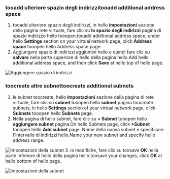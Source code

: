 ### <a name="tooadd-additional-address-space"></a><span data-ttu-id="0fdd7-101">tooadd ulteriore spazio degli indirizzi</span><span class="sxs-lookup"><span data-stu-id="0fdd7-101">tooadd additional address space</span></span>

1. <span data-ttu-id="0fdd7-102">tooadd ulteriore spazio degli indirizzi, in hello **impostazioni** sezione della pagina rete virtuale, fare clic su **lo spazio degli indirizzi** pagina di spazio indirizzo hello tooopen.</span><span class="sxs-lookup"><span data-stu-id="0fdd7-102">tooadd additional address space, under hello **Settings** section on your virtual network page, click **Address space** tooopen hello Address space page.</span></span>
2. <span data-ttu-id="0fdd7-103">Aggiungere spazio di indirizzi aggiuntivi hello e quindi fare clic su **salvare** nella parte superiore di hello della pagina hello.</span><span class="sxs-lookup"><span data-stu-id="0fdd7-103">Add hello additional address space, and then click **Save** at hello top of hello page.</span></span>

  ![Aggiungere spazio di indirizzi](./media/vpn-gateway-additional-address-space-include/address_space.png)

### <a name="toocreate-additional-subnets"></a><span data-ttu-id="0fdd7-105">toocreate altre subnet</span><span class="sxs-lookup"><span data-stu-id="0fdd7-105">toocreate additional subnets</span></span>

1. <span data-ttu-id="0fdd7-106">le subnet toocreate, hello **impostazioni** sezione della pagina di rete virtuale, fare clic su **subnet** tooopen hello **subnet** pagina.</span><span class="sxs-lookup"><span data-stu-id="0fdd7-106">toocreate subnets, in hello **Settings** section of your virtual network page, click **Subnets** tooopen hello **Subnets** page.</span></span> 
2. <span data-ttu-id="0fdd7-107">Nella pagina di hello subnet, fare clic su **+ Subnet** tooopen hello **aggiungere subnet** pagina.</span><span class="sxs-lookup"><span data-stu-id="0fdd7-107">On hello Subnets page, click **+Subnet** tooopen hello **Add subnet** page.</span></span> <span data-ttu-id="0fdd7-108">Nome della nuova subnet e specificare l'intervallo di indirizzi hello.</span><span class="sxs-lookup"><span data-stu-id="0fdd7-108">Name your new subnet and specify hello address range.</span></span>

  ![Impostazioni della subnet](./media/vpn-gateway-additional-address-space-include/add_subnet.png)
3. <span data-ttu-id="0fdd7-110">le modifiche, fare clic su toosave **OK** nella parte inferiore di hello della pagina hello.</span><span class="sxs-lookup"><span data-stu-id="0fdd7-110">toosave your changes, click **OK** at hello bottom of hello page.</span></span>

  ![Impostazioni della subnet](./media/vpn-gateway-additional-address-space-include/ok.png)
